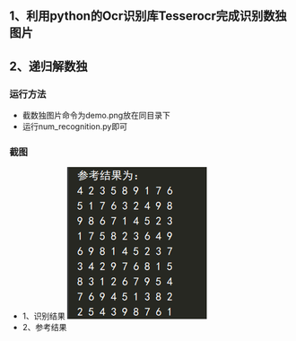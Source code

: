 ## 1、利用python的Ocr识别库Tesserocr完成识别数独图片
## 2、递归解数独

### 运行方法
- 截数独图片命令为demo.png放在同目录下
- 运行num_recognition.py即可

### 截图
- 1、识别结果
![](https://github.com/missheo/OCR-recognition-and-Solve-sudoku-recursively/blob/main/empty.png)
- 2、参考结果
